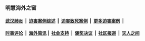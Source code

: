 
### 明慧海外之窗

####  [武汉肺炎](indexes/365.md?t=03110900) &nbsp;|&nbsp;  [迫害案例综述](indexes/328.md?t=03110900) &nbsp;|&nbsp; [迫害致死案例](indexes/277.md?t=03110900)  &nbsp;|&nbsp; [更多迫害案例](indexes/81.md?t=03110900)  &nbsp;|&nbsp; 
####  [时事评论](indexes/19.md?t=03110900) &nbsp;|&nbsp; [海外简讯](indexes/245.md?t=03110900)&nbsp;|&nbsp;  [社会支持](indexes/140.md?t=03110900) &nbsp;|&nbsp; [褒奖决议](indexes/282.md?t=03110900) &nbsp;|&nbsp; [社区报道](indexes/91.md?t=03110900)  &nbsp;|&nbsp; [天人之间](indexes/78.md?t=03110900) 

